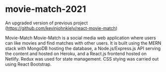 # movie-match-2021
An upgraded version of previous project (https://github.com/kevinjohnkiely/react-movie-match)

Movie-Match
Movie-Match is a social media web application where users can like movies and find matches with other users. It is built using the MERN stack with MongoDB hosting the database, a Node.js/Express.js API serving the content and hosted on Heroku, and a React.js frontend hosted on Netlify. Redux was used for state management. CSS stying was carried out using React Bootstrap.
